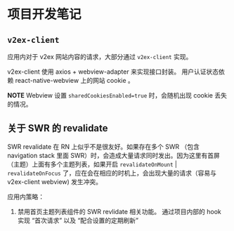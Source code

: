 # 项目开发笔记

## `v2ex-client`

应用内对于 v2ex 网站内容的请求，大部分通过 `v2ex-client` 实现。

v2ex-client 使用 axios + webview-adapter 来实现接口封装。 用户认证状态依赖 react-native-webview 上的网站 cookie 。

**NOTE** Webview 设置 `sharedCookiesEnabled=true` 时，会随机出现 cookie 丢失的情况。

## 关于 SWR 的 revalidate

SWR revalidate 在 RN 上似乎不是很友好。如果存在多个 SWR （包含 navigation stack 里面 SWR）时，会造成大量请求同时发出。因为这里有首屏（主题）上面有多个主题列表，如果开启 `revalidateOnMount` | `revalidateOnFocus` 了，应在会在相应的时机上，会出现大量的请求（容易与 v2ex-client webview) 发生冲突。

应用内策略：

1. 禁用首页主题列表组件的 SWR revlidate 相关功能。 通过项目内部的 hook 实现 “首次请求” 以及 “配合设置的定期刷新”
